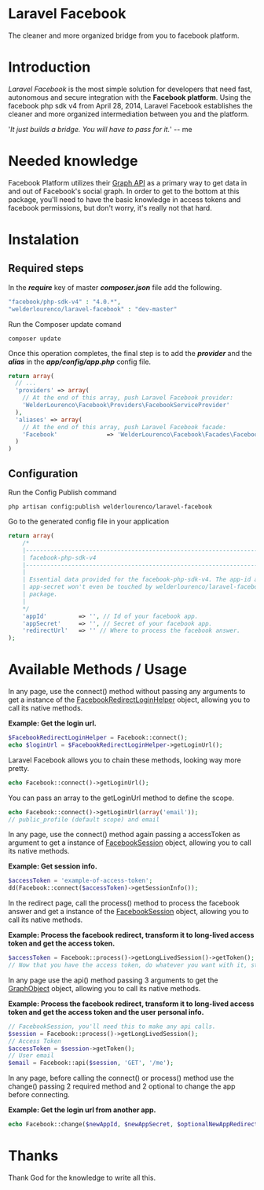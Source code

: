 # Laravel Facebook #

The cleaner and more organized bridge from you to facebook platform.

# Introduction #

*Laravel Facebook* is the most simple solution for developers that need fast, autonomous and secure integration with the **Facebook platform**. Using the facebook php sdk v4 from April 28, 2014, Laravel Facebook establishes the cleaner and more organized intermediation between you and the platform.

'*It just builds a bridge. You will have to pass for it.*' -- me

# Needed knowledge #

Facebook Platform utilizes their [Graph API](https://developers.facebook.com/docs/graph-api/quickstart/v2.0) as a primary way to get data in and out of Facebook's social graph.
In order to get to the bottom at this package, you'll need to have the basic knowledge in access tokens and facebook permissions, but don't worry, it's really not that hard.

# Instalation #

## Required steps ##

In the ***require*** key of master ***composer.json*** file add the following.


```php
"facebook/php-sdk-v4" : "4.0.*",
"welderlourenco/laravel-facebook" : "dev-master"
```

Run the Composer update comand


```
composer update
```

Once this operation completes, the final step is to add the ***provider*** and the ***alias*** in the ***app/config/app.php*** config file.


```php
return array(
  // ...
  'providers' => array(
    // At the end of this array, push Laravel Facebook provider:
    'WelderLourenco\Facebook\Providers\FacebookServiceProvider'
  ),
  'aliases' => array(
    // At the end of this array, push Laravel Facebook facade:
    'Facebook'				=> 'WelderLourenco\Facebook\Facades\Facebook'
  )
)
```

## Configuration ##

Run the Config Publish command


```
php artisan config:publish welderlourenco/laravel-facebook
```

Go to the generated config file in your application


```php
return array(	
    /*
	|--------------------------------------------------------------------------
	| facebook-php-sdk-v4
	|--------------------------------------------------------------------------
	|
	| Essential data provided for the facebook-php-sdk-v4. The app-id and 
	| app-secret won't even be touched by welderlourenco/laravel-facebook's 
	| package.
	|
	*/
	'appId'			=> '', // Id of your facebook app.
	'appSecret'		=> '', // Secret of your facebook app.
	'redirectUrl'	=> '' // Where to process the facebook answer.
);
```

# Available Methods / Usage #

In any page, use the connect() method without passing any arguments to get a instance of the [FacebookRedirectLoginHelper](https://developers.facebook.com/docs/php/FacebookRedirectLoginHelper/4.0.0) object, allowing you to call its native methods.

**Example: Get the login url.**

```php
$FacebookRedirectLoginHelper = Facebook::connect();
echo $loginUrl = $FacebookRedirectLoginHelper->getLoginUrl();
```

Laravel Facebook allows you to chain these methods, looking way more pretty.


```php
echo Facebook::connect()->getLoginUrl();
```

You can pass an array to the getLoginUrl method to define the scope.

```php
echo Facebook::connect()->getLoginUrl(array('email'));
// public_profile (default scope) and email
```

In any page, use the connect() method again passing a accessToken as argument to get a instance of [FacebookSession](https://developers.facebook.com/docs/php/FacebookSession/4.0.0) object, allowing you to call its native methods.

**Example: Get session info.**

```php
$accessToken = 'example-of-access-token';
dd(Facebook::connect($accessToken)->getSessionInfo());
```

In the redirect page, call the process() method to process the facebook answer and get a instance of the [FacebookSession](https://developers.facebook.com/docs/php/FacebookSession/4.0.0) object, allowing you to call its native methods.

**Example: Process the facebook redirect, transform it to long-lived access token and get the access token.**

```php
$accessToken = Facebook::process()->getLongLivedSession()->getToken();
// Now that you have the access token, do whatever you want with it, store in database or in a cookie, it is you call.
```

In any page use the api() method passing 3 arguments to get the [GraphObject](https://developers.facebook.com/docs/php/GraphObject/4.0.0) object, allowing you to call its native methods.

**Example: Process the facebook redirect, transform it to long-lived access token and get the access token and the user personal info.**


```php
// FacebookSession, you'll need this to make any api calls.
$session = Facebook::process()->getLongLivedSession();
// Access Token
$accessToken = $session->getToken();
// User email
$email = Facebook::api($session, 'GET', '/me');
```

In any page, before calling the connect() or process() method use the change() passing 2 required method and 2 optional to change the app before connecting.

**Example: Get the login url from another app.**

```php
echo Facebook::change($newAppId, $newAppSecret, $optionalNewAppRedirectUrl)->connect()->getLoginUrl();
```

# Thanks #

Thank God for the knowledge to write all this.
